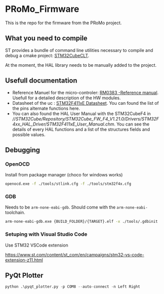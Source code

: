 # PRoMo_Firmware

This is the repo for the firmware from the PRoMo project.

## What you need to compile

ST provides a bundle of command line utilities necessary to compile and debug a cmake project: [STM32CubeCLT](https://www.st.com/en/development-tools/stm32cubeclt.html).

At the moment, the HAL library needs to be manually added to the project.

## Usefull documentation

 - Reference Manuel for the micro-controler: [RM0383 -Reference manual](https://www.st.com/content/ccc/resource/technical/document/reference_manual/9b/53/39/1c/f7/01/4a/79/DM00119316.pdf/files/DM00119316.pdf/jcr:content/translations/en.DM00119316.pdf). Usefull for a detailed description of the HW modules.
 - Datasheet of the uc : [STM32F411xE Datasheet](https://www.st.com/content/ccc/resource/technical/document/datasheet/b3/a5/46/3b/b4/e5/4c/85/DM00115249.pdf/files/DM00115249.pdf/jcr:content/translations/en.DM00115249.pdf). You can found the list of the pins alternate functions here.
 - You can also found the HAL User Manual with the STM32CubeF4 in _/<User>/STM32Cube/Repository/STM32Cube_FW_F4_V1.21.0/Drivers/STM32F4xx_HAL_Driver/STM32F411xE_User_Manual.chm_. You can see the details of every HAL functions and a list of the structures fields and possible values.

## Debugging

### OpenOCD

Install from package manager (choco for windows works)

```bash
openocd.exe -f ./tools/stlink.cfg -f ./tools/stm32f4x.cfg
```

### GDB

Needs to be `arm-none-eabi-gdb`. Should come with the `arm-none-eabi-` toolchain.

```bash
arm-none-eabi-gdb.exe {BUILD_FOLDER}/{TARGET}.elf -x ./tools/.gdbinit
```

### Setuping with Visual Studio Code

Use STM32 VSCode extension

https://www.st.com/content/st_com/en/campaigns/stm32-vs-code-extension-z11.html

## PyQt Plotter

```python
python .\pyqt_plotter.py -p COM8 --auto-connect -n Left Right
```